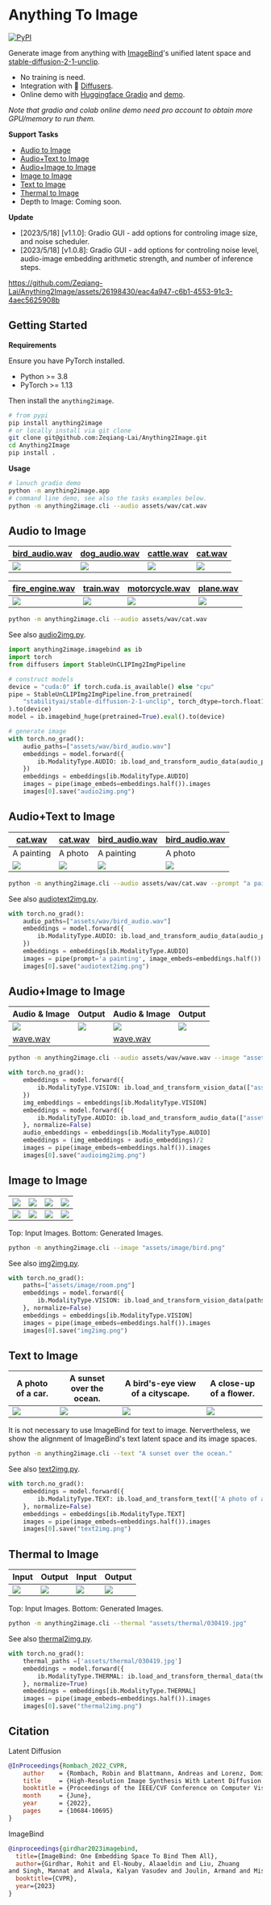 # Anything To Image
<!-- <a href='https://huggingface.co/spaces/aaronb/Anything2Image'><img src='https://img.shields.io/badge/%F0%9F%A4%97%20Hugging%20Face-Spaces-blue'></a> -->
[![PyPI](https://img.shields.io/pypi/v/anything2image)](https://pypi.org/project/anything2image/) 
<!-- [![Colab Demo](https://colab.research.google.com/assets/colab-badge.svg)](https://colab.research.google.com/github/Zeqiang-Lai/Anything2Image/blob/main/colab.ipynb)  -->

Generate image from anything with [ImageBind](https://github.com/facebookresearch/ImageBind)'s unified latent space and [stable-diffusion-2-1-unclip](https://huggingface.co/stabilityai/stable-diffusion-2-1-unclip). 

- No training is need.
- Integration with 🤗  [Diffusers](https://github.com/huggingface/diffusers).
- Online demo with [Huggingface Gradio](https://huggingface.co/spaces/aaronb/Anything2Image) and [demo](https://colab.research.google.com/github/Zeqiang-Lai/Anything2Image/blob/main/colab.ipynb). 

*Note that gradio and colab online demo need pro account to obtain more GPU/memory to run them.*

**Support Tasks**

- [Audio to Image](#audio-to-image)
- [Audio+Text to Image](#audiotext-to-image)
- [Audio+Image to Image](#audioimage-to-image)
- [Image to Image](#image-to-image)
- [Text to Image](#text-to-image)
- [Thermal to Image](#thermal-to-image)
- Depth to Image: Coming soon.

**Update**

- [2023/5/18] [v1.1.0]: Gradio GUI - add options for controling image size, and noise scheduler.
- [2023/5/18] [v1.0.8]: Gradio GUI - add options for controling noise level, audio-image embedding arithmetic strength, and number of inference steps.


https://github.com/Zeqiang-Lai/Anything2Image/assets/26198430/eac4a947-c6b1-4553-91c3-4aec5625908b


## Getting Started

**Requirements**

Ensure you have PyTorch installed. 

- Python >= 3.8
- PyTorch >= 1.13

Then install the `anything2image`.

```bash
# from pypi
pip install anything2image
# or locally install via git clone
git clone git@github.com:Zeqiang-Lai/Anything2Image.git
cd Anything2Image
pip install .
```

**Usage**

```bash
# lanuch gradio demo
python -m anything2image.app
# command line demo, see also the tasks examples below.
python -m anything2image.cli --audio assets/wav/cat.wav
```

## Audio to Image

| [bird_audio.wav](assets/wav/bird_audio.wav) | [dog_audio.wav](assets/wav/dog_audio.wav) |  [cattle.wav](assets/wav/cattle.wav) | [cat.wav](assets/wav/cat.wav) | 
| --- | --- | --- | --- | 
| ![](assets/generated/audio_to_image/bird_audio.png) | ![](assets/generated/audio_to_image/dog_audio.png) |![](assets/generated/audio_to_image/cattle.png) |![](assets/generated/audio_to_image/cat.png) |

| [fire_engine.wav](assets/wav/fire_engine.wav) | [train.wav](assets/wav/train.wav) |  [motorcycle.wav](assets/wav/motorcycle.wav) | [plane.wav](assets/wav/plane.wav) | 
| --- | --- | --- | --- | 
| ![](assets/generated/audio_to_image/fire_engine.png) | ![](assets/generated/audio_to_image/train.png) |![](assets/generated/audio_to_image/motorcycle.png) |![](assets/generated/audio_to_image/plane.png) |


```bash
python -m anything2image.cli --audio assets/wav/cat.wav
```

See also [audio2img.py](tasks/audio2img.py).

```python
import anything2image.imagebind as ib
import torch
from diffusers import StableUnCLIPImg2ImgPipeline

# construct models
device = "cuda:0" if torch.cuda.is_available() else "cpu"
pipe = StableUnCLIPImg2ImgPipeline.from_pretrained(
    "stabilityai/stable-diffusion-2-1-unclip", torch_dtype=torch.float16
).to(device)
model = ib.imagebind_huge(pretrained=True).eval().to(device)

# generate image
with torch.no_grad():
    audio_paths=["assets/wav/bird_audio.wav"]
    embeddings = model.forward({
        ib.ModalityType.AUDIO: ib.load_and_transform_audio_data(audio_paths, device),
    })
    embeddings = embeddings[ib.ModalityType.AUDIO]
    images = pipe(image_embeds=embeddings.half()).images
    images[0].save("audio2img.png")
```

## Audio+Text to Image 


| [cat.wav](assets/wav/cat.wav) | [cat.wav](assets/wav/cat.wav) |  [bird_audio.wav](assets/wav/bird_audio.wav) | [bird_audio.wav](assets/wav/bird_audio.wav) | 
| --- | --- | --- | --- | 
| A painting    | A photo    |  A painting   |  A photo   | 
| ![](assets/generated/audio_text_to_image/cat_a_painting.png) | ![](assets/generated/audio_text_to_image/cat_a_photo.png) |![](assets/generated/audio_text_to_image/bird_a_painting.png) |![](assets/generated/audio_text_to_image/bird_a_photo.png) |

```bash
python -m anything2image.cli --audio assets/wav/cat.wav --prompt "a painting"
```

See also [audiotext2img.py](tasks/audiotext2img.py).

```python
with torch.no_grad():
    audio_paths=["assets/wav/bird_audio.wav"]
    embeddings = model.forward({
        ib.ModalityType.AUDIO: ib.load_and_transform_audio_data(audio_paths, device),
    })
    embeddings = embeddings[ib.ModalityType.AUDIO]
    images = pipe(prompt='a painting', image_embeds=embeddings.half()).images
    images[0].save("audiotext2img.png")
```

## Audio+Image to Image

| Audio & Image | Output | Audio & Image  | Output  | 
| --- | --- | --- | --- | 
| ![](assets/image/bird.png) | ![](assets/generated/audio_image_to_image/bird_wave.png) | ![](assets/image/dog_image.jpg) | ![](assets/generated/audio_image_to_image/dog_wave.png) | 
| [wave.wav](assets/wav/wave.wav) |  |  [wave.wav](assets/wav/wave.wav) |   |
```bash
python -m anything2image.cli --audio assets/wav/wave.wav --image "assets/image/bird.png"
```

```python
with torch.no_grad():
    embeddings = model.forward({
        ib.ModalityType.VISION: ib.load_and_transform_vision_data(["assets/image/bird.png"], device),
    })
    img_embeddings = embeddings[ib.ModalityType.VISION]
    embeddings = model.forward({
        ib.ModalityType.AUDIO: ib.load_and_transform_audio_data(["assets/wav/wave.wav"], device),
    }, normalize=False)
    audio_embeddings = embeddings[ib.ModalityType.AUDIO]
    embeddings = (img_embeddings + audio_embeddings)/2
    images = pipe(image_embeds=embeddings.half()).images
    images[0].save("audioimg2img.png")
```


## Image to Image

| ![](assets/image/dog_image.jpg) | ![](assets/image/bird_image.jpg) |  ![](assets/image/car_image.jpg) | ![](assets/image/room.png) | 
| --- | --- | --- | --- | 
| ![](assets/generated/image_to_image/dog_image.png) | ![](assets/generated/image_to_image/bird_image.png) |![](assets/generated/image_to_image/car_image.png) |![](assets/generated/image_to_image/room.png) |

Top: Input Images. Bottom: Generated Images. 

```bash
python -m anything2image.cli --image "assets/image/bird.png"
```

See also [img2img.py](tasks/img2img.py). 

```python
with torch.no_grad():
    paths=["assets/image/room.png"]
    embeddings = model.forward({
        ib.ModalityType.VISION: ib.load_and_transform_vision_data(paths, device),
    }, normalize=False)
    embeddings = embeddings[ib.ModalityType.VISION]
    images = pipe(image_embeds=embeddings.half()).images
    images[0].save("img2img.png")
```

## Text to Image

| A photo of a car. | A sunset over the ocean. | A bird's-eye view of a cityscape.  | A close-up of a flower. | 
| --- | --- | --- | --- | 
| ![](assets/generated/text_to_image/car.png) | ![](assets/generated/text_to_image/sunset.png) |![](assets/generated/text_to_image/city.png) |![](assets/generated/text_to_image/flower.png) |

It is not necessary to use ImageBind for text to image. Nervertheless, we show the alignment of ImageBind's text latent space and its image spaces.

```bash
python -m anything2image.cli --text "A sunset over the ocean."
```

See also [text2img.py](tasks/text2img.py). 

```python
with torch.no_grad():
    embeddings = model.forward({
        ib.ModalityType.TEXT: ib.load_and_transform_text(['A photo of a car.'], device),
    }, normalize=False)
    embeddings = embeddings[ib.ModalityType.TEXT]
    images = pipe(image_embeds=embeddings.half()).images
    images[0].save("text2img.png")
```

## Thermal to Image

| Input | Output | Input | Output|
| --- | --- | --- | --- | 
| ![](assets/thermal/030419.jpg) | ![](assets/generated/thermal_to_image/030419.png) |  ![](assets/thermal/030444.jpg) | ![](assets/generated/thermal_to_image/030444.png) | 

Top: Input Images. Bottom: Generated Images. 

```bash
python -m anything2image.cli --thermal "assets/thermal/030419.jpg"
```

See also [thermal2img.py](tasks/thermal2img.py). 

```python
with torch.no_grad():
    thermal_paths =['assets/thermal/030419.jpg']
    embeddings = model.forward({
        ib.ModalityType.THERMAL: ib.load_and_transform_thermal_data(thermal_paths, device),
    }, normalize=True)
    embeddings = embeddings[ib.ModalityType.THERMAL]
    images = pipe(image_embeds=embeddings.half()).images
    images[0].save("thermal2img.png")
```

<!-- ## Discussion

Failure cases

| Audio to Image | Audio to Image | Image to Image | 
| --- | --- | --- | 
| [car_audio.wav](assets/wav/car_audio.wav) | [goat.wav](assets/wav/goat.wav) | ![](assets/image/car_image.jpg) | 
| ![](assets/generated/audio_to_image/car_audio.png) | ![](assets/generated/audio_to_image/goat.png)  | ![](assets/generated/image_to_image/car_image.png) |  -->


## Citation

Latent Diffusion

```bibtex
@InProceedings{Rombach_2022_CVPR,
    author    = {Rombach, Robin and Blattmann, Andreas and Lorenz, Dominik and Esser, Patrick and Ommer, Bj\"orn},
    title     = {High-Resolution Image Synthesis With Latent Diffusion Models},
    booktitle = {Proceedings of the IEEE/CVF Conference on Computer Vision and Pattern Recognition (CVPR)},
    month     = {June},
    year      = {2022},
    pages     = {10684-10695}
}
```

ImageBind
```bibtex
@inproceedings{girdhar2023imagebind,
  title={ImageBind: One Embedding Space To Bind Them All},
  author={Girdhar, Rohit and El-Nouby, Alaaeldin and Liu, Zhuang
and Singh, Mannat and Alwala, Kalyan Vasudev and Joulin, Armand and Misra, Ishan},
  booktitle={CVPR},
  year={2023}
}
```
